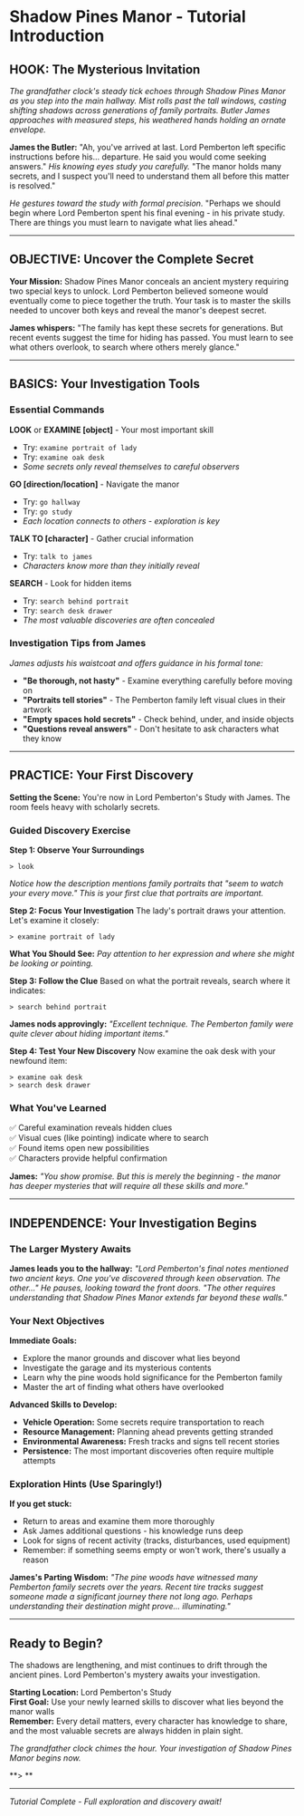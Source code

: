 # Shadow Pines Manor - Tutorial Introduction

## HOOK: The Mysterious Invitation

*The grandfather clock's steady tick echoes through Shadow Pines Manor as you step into the main hallway. Mist rolls past the tall windows, casting shifting shadows across generations of family portraits. Butler James approaches with measured steps, his weathered hands holding an ornate envelope.*

**James the Butler:** "Ah, you've arrived at last. Lord Pemberton left specific instructions before his... departure. He said you would come seeking answers." *His knowing eyes study you carefully.* "The manor holds many secrets, and I suspect you'll need to understand them all before this matter is resolved."

*He gestures toward the study with formal precision.* "Perhaps we should begin where Lord Pemberton spent his final evening - in his private study. There are things you must learn to navigate what lies ahead."

---

## OBJECTIVE: Uncover the Complete Secret

**Your Mission:** Shadow Pines Manor conceals an ancient mystery requiring two special keys to unlock. Lord Pemberton believed someone would eventually come to piece together the truth. Your task is to master the skills needed to uncover both keys and reveal the manor's deepest secret.

**James whispers:** "The family has kept these secrets for generations. But recent events suggest the time for hiding has passed. You must learn to see what others overlook, to search where others merely glance."

---

## BASICS: Your Investigation Tools

### Essential Commands

**LOOK** or **EXAMINE [object]** - Your most important skill
- Try: `examine portrait of lady`
- Try: `examine oak desk`
- *Some secrets only reveal themselves to careful observers*

**GO [direction/location]** - Navigate the manor
- Try: `go hallway`
- Try: `go study`
- *Each location connects to others - exploration is key*

**TALK TO [character]** - Gather crucial information
- Try: `talk to james`
- *Characters know more than they initially reveal*

**SEARCH** - Look for hidden items
- Try: `search behind portrait`
- Try: `search desk drawer`
- *The most valuable discoveries are often concealed*

### Investigation Tips from James
*James adjusts his waistcoat and offers guidance in his formal tone:*

- **"Be thorough, not hasty"** - Examine everything carefully before moving on
- **"Portraits tell stories"** - The Pemberton family left visual clues in their artwork  
- **"Empty spaces hold secrets"** - Check behind, under, and inside objects
- **"Questions reveal answers"** - Don't hesitate to ask characters what they know

---

## PRACTICE: Your First Discovery

**Setting the Scene:** You're now in Lord Pemberton's Study with James. The room feels heavy with scholarly secrets.

### Guided Discovery Exercise

**Step 1: Observe Your Surroundings**
```
> look
```
*Notice how the description mentions family portraits that "seem to watch your every move." This is your first clue that portraits are important.*

**Step 2: Focus Your Investigation**
The lady's portrait draws your attention. Let's examine it closely:
```
> examine portrait of lady
```

**What You Should See:** *Pay attention to her expression and where she might be looking or pointing.*

**Step 3: Follow the Clue**
Based on what the portrait reveals, search where it indicates:
```
> search behind portrait
```

**James nods approvingly:** *"Excellent technique. The Pemberton family were quite clever about hiding important items."*

**Step 4: Test Your New Discovery**
Now examine the oak desk with your newfound item:
```
> examine oak desk
> search desk drawer
```

### What You've Learned
✅ Careful examination reveals hidden clues  
✅ Visual cues (like pointing) indicate where to search  
✅ Found items open new possibilities  
✅ Characters provide helpful confirmation  

**James:** *"You show promise. But this is merely the beginning - the manor has deeper mysteries that will require all these skills and more."*

---

## INDEPENDENCE: Your Investigation Begins

### The Larger Mystery Awaits

**James leads you to the hallway:** *"Lord Pemberton's final notes mentioned two ancient keys. One you've discovered through keen observation. The other..." He pauses, looking toward the front doors. "The other requires understanding that Shadow Pines Manor extends far beyond these walls."*

### Your Next Objectives

**Immediate Goals:**
- Explore the manor grounds and discover what lies beyond
- Investigate the garage and its mysterious contents  
- Learn why the pine woods hold significance for the Pemberton family
- Master the art of finding what others have overlooked

**Advanced Skills to Develop:**
- **Vehicle Operation:** Some secrets require transportation to reach
- **Resource Management:** Planning ahead prevents getting stranded
- **Environmental Awareness:** Fresh tracks and signs tell recent stories
- **Persistence:** The most important discoveries often require multiple attempts

### Exploration Hints (Use Sparingly!)

**If you get stuck:**
- Return to areas and examine them more thoroughly
- Ask James additional questions - his knowledge runs deep
- Look for signs of recent activity (tracks, disturbances, used equipment)
- Remember: if something seems empty or won't work, there's usually a reason

**James's Parting Wisdom:** *"The pine woods have witnessed many Pemberton family secrets over the years. Recent tire tracks suggest someone made a significant journey there not long ago. Perhaps understanding their destination might prove... illuminating."*

---

## Ready to Begin?

The shadows are lengthening, and mist continues to drift through the ancient pines. Lord Pemberton's mystery awaits your investigation.

**Starting Location:** Lord Pemberton's Study  
**First Goal:** Use your newly learned skills to discover what lies beyond the manor walls  
**Remember:** Every detail matters, every character has knowledge to share, and the most valuable secrets are always hidden in plain sight.

*The grandfather clock chimes the hour. Your investigation of Shadow Pines Manor begins now.*

**> **

---

*Tutorial Complete - Full exploration and discovery await!*